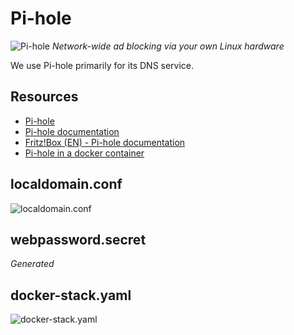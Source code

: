 # Pi-hole

![Pi-hole](https://wp-cdn.pi-hole.net/wp-content/uploads/2016/12/Vortex-R.png ':size=96px') *Network-wide ad blocking via your own Linux hardware*

We use Pi-hole primarily for its DNS service.

## Resources

- [Pi-hole](https://pi-hole.net/)
- [Pi-hole documentation](https://docs.pi-hole.net/)
- [Fritz!Box (EN) - Pi-hole documentation](https://docs.pi-hole.net/routers/fritzbox/)
- [Pi-hole in a docker container](https://github.com/pi-hole/docker-pi-hole/)

## localdomain.conf

![localdomain.conf](./localdomain.conf.j2 ':include jinja2')

## webpassword.secret

*Generated*

## docker-stack.yaml

![docker-stack.yaml](./docker-stack.yaml ':include')
